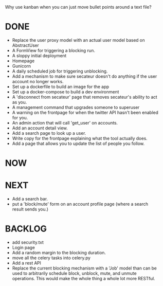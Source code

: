 Why use kanban when you can just move bullet points around a text file?

DONE
====
- Replace the user proxy model with an actual user model based on AbstractUser
- A FormView for triggering a blocking run.
- A sloppy initial deployment
- Homepage
- Gunicorn
- A daily scheduled job for triggering unblocking.
- Add a mechanism to make sure secateur doesn't do anything if the user account no longer works.
- Set up a dockerfile to build an image for the app
- Set up a docker-compose to build a dev environment
- A 'disconnect from secateur' page that removes secateur's ability to act as you.
- A management command that upgrades someone to superuser
- A warning on the frontpage for when the twitter API hasn't been enabled for you.
- An admin action that will call 'get_user' on accounts.
- Add an account detail view.
- Add a search page to look up a user.
- Write copy for the frontpage explaining what the tool actually does.
- Add a page that allows you to update the list of people you follow.


NOW
===

NEXT
====
- Add a search bar.
- put a 'block/mute' form on an account profile page (where a search result sends you.)


BACKLOG
=======

- add security.txt
- Login page
- Add a random margin to the blocking duration.
- move all the celery tasks into celery.py
- Add a rest API
- Replace the current blocking mechanism with a 'Job' model than can be used
  to arbitrarily schedule block, unblock, mute, and unmute operations. This
  would make the whole thing a whole lot more RESTful.
